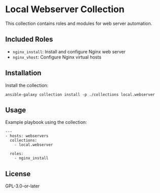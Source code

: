 # Local Webserver Collection

This collection contains roles and modules for web server automation.

## Included Roles

- `nginx_install`: Install and configure Nginx web server
- `nginx_vhost`: Configure Nginx virtual hosts

## Installation

Install the collection:

    ansible-galaxy collection install -p ./collections local.webserver

## Usage

Example playbook using the collection:

    ---
    - hosts: webservers
      collections:
        - local.webserver

      roles:
        - nginx_install

## License

GPL-3.0-or-later